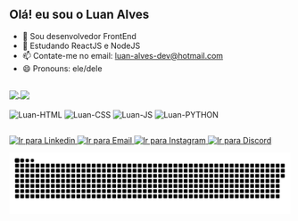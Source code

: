 <h2>Olá! eu sou o Luan Alves</h2>


- 🔭 Sou desenvolvedor FrontEnd 
- 🌱 Estudando ReactJS e NodeJS
- 📫 Contate-me no email: luan-alves-dev@hotmail.com
- 😄 Pronouns: ele/dele


##


<div>
  <a href="https://github.com/Luaan-Alves/github-readme-stats">
    <img height=160 align="center" src="https://github-readme-stats.vercel.app/api?username=Luaan-Alves&theme=gotham" />
  </a>
  <a href="https://github.com/Luaan-Alves/convoychat">
    <img height=160 align="center" src="https://github-readme-stats.vercel.app/api/top-langs?username=Luaan-Alves&layout=compact&langs_count=8&card_width=320&theme=gotham" />
  </a>
</div>

<div style="dispaly: inline_block" ><br>
  <img align="center" style="width: 50px" alt="Luan-HTML" src="https://cdn.jsdelivr.net/gh/devicons/devicon@latest/icons/html5/html5-original.svg" />
  <img align="center" style="width: 50px" alt="Luan-CSS" src="https://cdn.jsdelivr.net/gh/devicons/devicon@latest/icons/css3/css3-original.svg" />
  <img align="center" style="width: 50px" alt="Luan-JS" src="https://cdn.jsdelivr.net/gh/devicons/devicon@latest/icons/javascript/javascript-original.svg" />
  <img align="center" style="width: 50px" alt="Luan-PYTHON" src="https://cdn.jsdelivr.net/gh/devicons/devicon@latest/icons/python/python-original.svg" />
</div>

##

<div>
  <a href="https://www.linkedin.com/in/luan-alves-pereira-a86118268/" target="_blank">
  <img alt="Ir para Linkedin" src="https://img.shields.io/badge/LinkedIn-0077B5?style=for-the-badge&logo=linkedin&logoColor=white">
  </a>
  <a href="mailto:luan-alves-dev@hotmail.com" target="_blank">
  <img alt="Ir para Email" src="https://img.shields.io/badge/Microsoft_Outlook-0078D4?style=for-the-badge&logo=microsoft-outlook&logoColor=white">
  </a>
  <a href="https://www.instagram.com/lluan_alves/" target="_blank">
  <img alt="Ir para Instagram" src="https://img.shields.io/badge/Instagram-E4405F?style=for-the-badge&logo=instagram&logoColor=white">
  </a>
  <a href="https://img.shields.io/badge/Discord-7289DA?style=for-the-badge&logo=discord&logoColor=white" target="_blank">
  <img alt="Ir para Discord" src="https://img.shields.io/badge/Discord-7289DA?style=for-the-badge&logo=discord&logoColor=white">
  </a>
</div>


![Snake animation](https://raw.githubusercontent.com/Luaan-Alves/Luaan-Alves/main/.github/workflows/github-contribution-grid-snake-dark.svg)
